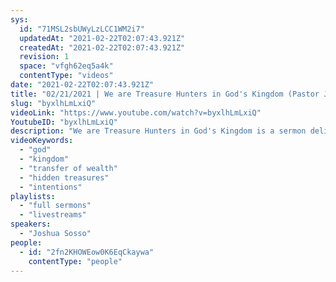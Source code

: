 ```yaml
---
sys:
  id: "71MSL2sbUWyLzLCC1WM2i7"
  updatedAt: "2021-02-22T02:07:43.921Z"
  createdAt: "2021-02-22T02:07:43.921Z"
  revision: 1
  space: "vfgh62eq5a4k"
  contentType: "videos"
date: "2021-02-22T02:07:43.921Z"
title: "02/21/2021 | We are Treasure Hunters in God's Kingdom (Pastor Joshua Sosso)"
slug: "byxlhLmLxiQ"
videoLink: "https://www.youtube.com/watch?v=byxlhLmLxiQ"
YoutubeID: "byxlhLmLxiQ"
description: "We are Treasure Hunters in God's Kingdom is a sermon delivered by Pastor Joshua Sosso on Feburary 21st, 2021 at Freedom Fellowship Church International."
videoKeywords:
  - "god"
  - "kingdom"
  - "transfer of wealth"
  - "hidden treasures"
  - "intentions"
playlists:
  - "full sermons"
  - "livestreams"
speakers:
  - "Joshua Sosso"
people:
  - id: "2fn2KHOWEow0K6EqCkaywa"
    contentType: "people"
---
```

